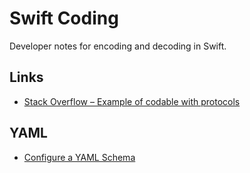 # Swift Coding

Developer notes for encoding and decoding in Swift.

## Links

- [Stack Overflow – Example of codable with protocols](https://stackoverflow.com/questions/44441223/encode-decode-array-of-types-conforming-to-protocol-with-jsonencoder)

## YAML

- [Configure a YAML Schema](https://developers.redhat.com/blog/2020/11/25/how-to-configure-yaml-schema-to-make-editing-files-easier#) 
